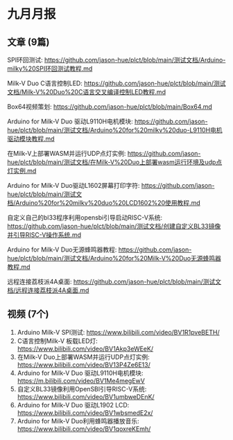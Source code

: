 # 九月月报

## 文章 (9篇)
SPI环回测试:
https://github.com/jason-hue/plct/blob/main/测试文档/Arduino-milky%20SPI环回测试教程.md

Milk-V Duo C语言控制LED:
https://github.com/jason-hue/plct/blob/main/测试文档/Milk-V%20Duo%20C语言交叉编译控制LED教程.md

Box64视频策划:
https://github.com/jason-hue/plct/blob/main/Box64.md

Arduino for Milk-V Duo 驱动L9110H电机模块:
https://github.com/jason-hue/plct/blob/main/测试文档/Arduino%20for%20milkv%20duo-L9110H电机驱动模块教程.md

在Milk-V上部署WASM并运行UDP点灯实例:
https://github.com/jason-hue/plct/blob/main/测试文档/在Milk-V%20Duo上部署wasm运行环境及udp点灯实例.md

Arduino for Milk-V Duo驱动L1602屏幕打印字符:
https://github.com/jason-hue/plct/blob/main/测试文档/Arduino%20for%20milkv%20duo%20LCD1602%20使用教程.md

自定义自己的bl33程序利用opensbi引导启动RISC-V系统:
https://github.com/jason-hue/plct/blob/main/测试文档/创建自定义BL33镜像并引导RISC-V操作系统.md

Arduino for Milk-V Duo无源蜂鸣器教程:
https://github.com/jason-hue/plct/blob/main/测试文档/Arduino%20for%20Milk-V%20Duo无源蜂鸣器教程.md

远程连接荔枝派4A桌面:
https://github.com/jason-hue/plct/blob/main/测试文档/远程连接荔枝派4A桌面.md

## 视频 (7个)

1. Arduino Milk-V SPI测试: https://www.bilibili.com/video/BV1R1pveBETH/
2. C语言控制Milk-V 板载LED灯: https://www.bilibili.com/video/BV1Akp3eWEeK/
3. 在Milk-V Duo上部署WASM并运行UDP点灯实例: https://www.bilibili.com/video/BV13P4Ze6E13/
4. Arduino for Milk-V Duo 驱动L9110H电机模块: https://m.bilibili.com/video/BV1Me4megEwV
5. 自定义BL33镜像利用OpenSBI引导RISC-V系统: https://www.bilibili.com/video/BV1umbweDEnK/
6. Arduino for Milk-V Duo 驱动L1902 LCD: https://www.bilibili.com/video/BV1wbsmedE2x/
7. Arduino for Milk-V Duo利用蜂鸣器播放音乐: https://www.bilibili.com/video/BV1qoxreKEmh/
